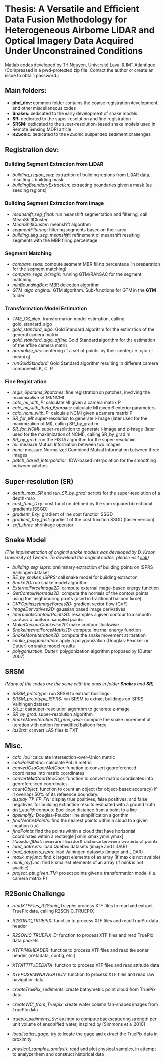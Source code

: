 # Thesis: A Versatile and Efficient Data Fusion Methodology for Heterogeneous Airborne LiDAR and Optical Imagery Data Acquired Under Unconstrained Conditions

Matlab codes developed by TH Nguyen, Université Laval & IMT Atlantique
(Compressed in a pwd-protected zip file. Contact the author or create an issue to obtain password.)

## Main folders:
* **phd_dev:** common folder contains the coarse registration development, and other miscellaneous codes
* **Snakes:** dedicated to the early development of snake models
* **SR:** dedicated to the super-resolution and fine registration
* **SRSM:** dedicated to the super-resolution-based snake models used in Remote Sensing MDPI article
* **R2Sonic:** dedicated to the R2Sonic suspended sediment challenges

## Registration dev: 

### Building Segment Extraction from LiDAR
- *building_region_seg:* extraction of building regions from LiDAR data, resulting a building mask
- *buildingBoundaryExtraction:* extracting boundaries given a mask (as seeding regions)

### Building Segment Extraction from Image
- *meanshift_seg_final:* run meanshift segmentation and filtering, call MeanShiftCluster
- *MeanShiftCluster:* meanshift algorithm
- *segmentFiltering*: filtering segments based on their area
- *building_img_seg_meanshift:* refinement of meanshift resulting segments with the MBR filling percentage

### Segment Matching
- *compare_segs:* compute segment MBR filling percentage (in preparation for the segment matching)
- *compare_segs_b4regis:* running GTM/RANSAC for the segment matching
- *minBoundingBox:* MBR detection algorithm
- *GTM_algo_original:* GTM algorithm. Sub-functions for GTM in the **GTM** folder

### Transformation Model Estimation
- *TME_GS_algo:* transformation model estimation, calling gold_standard_algo
- *gold_standard_algo:* Gold Standard algorithm for the estimation of the general camera matrix
- *gold_standard_algo_affine:* Gold Standard algorithm for the estimation of the affine camera matrix
- *normalize_pts:* centering of a set of points, by their center, i.e. x<sub>i</sub> = x<sub>i</sub>-mean(x<sub>i</sub>)
- *runGoldStandard:* Gold Standard algorithm resulting in different camera components K, C, R

### Fine Registration
- *regis_6params_9patches:* fine registration on patches, involving the maximization of MI/NCMI
- *calc_mi_with_P:* calculate MI given a camera matrix P
- *calc_mi_with_theta_6params:* calculate MI given 6 exterior parameters
- *calc_ncmi_with_P:* calculate NCMI given a camera matrix P
- *SR_for_MI:* super-resolution to generate i-image (later used for the maximization of MI), calling SR_by_grad.m
- *SR_for_NCMI:* super-resolution to generate i-image and z-image (later used for the maximization of NCMI), calling SR_by_grad.m
- *SR_by_grad:* run the FISTA algorithm for the super-resolution
- *mi:* measure Mutual Information between two images
- *ncmi:* measure Normalized Combined Mutual Information between three images
- *patch_based_interpolation:* IDW-based interpolation for the smoothing between patches

## Super-resolution (SR)
- *depth_map_SR* and *run_SR_by_grad:* scripts for the super-resolution of a depth-map
- *cost_func_Dxy:* cost function defined by the sum squared directional gradients (SSGD)
- *gradient_Dxy:* gradient of the cost function SSGD
- *gradient_Dxy_fast:* gradient of the cost function SSGD (faster version)
- *soft_thres:* shrinkage operator

## Snake Model
*(The implementation of original snake models was developed by D. Kroon University of Twente. To download the original codes, please visit [link](https://www.mathworks.com/matlabcentral/fileexchange/28149-snake-active-contour?s_tid=prof_contriblnk))*
- *building_seg_isprs:* preliminary extraction of building points on ISPRS Vaihingen dataset
- *BE_by_snakes_ISPRS:* call snake model for building extraction
- *Snake2D:* run snake model algorithm
- *ExternalForceImage2D:* compute external image-based energy function
- *GetContourNormals2D:* compute the normals of the contour points using the neighbouring points (used in traditional balloon force)
- *GVFOptimizeImageForces2D:* gradient vector flow (GVF)
- *ImageDerivatives2D:* gaussian based image derivatives
- *InterpolateContourPoints2D:* resamples a given contour to a smooth contour of uniform sampled points
- *MakeContourClockwise2D:* make contour clockwise
- *SnakeInternalForceMatrix2D:* compute internal energy function
- *SnakeMoveIteration2D:* compute the snake movement at iteration
- *snake_polygonization:* apply a polygonization (Douglas-Peucker or Dutter) on snake model results
- *polygonization_Dutter:* polygonization algorithm proposed by (Dutter 2007)

## SRSM
*(Many of the codes are the same with the ones in folder **Snakes** and **SR**)*
- *SRSM_prototype:* run SRSM to extract buildings 
- *SRSM_prototype_ISPRS:* run SRSM to extract buildings on ISPRS Vaihingen dataset 
- *SR_z*: call super-resolution algorithm to generate z-image
- *SR_by_grad:* super-resolution algorithm
- *SnakeMoveIteration2D_pixel_wise:* compute the snake movement at iteration with option for modified balloon force
- *las2txt:* convert LAS files to TXT

## Misc.
- *calc_IoU:* calculate Intersection-over-Union metric
- *calcPolisMetric*: calculate PoLIS metric
- *convertGeoCoorMatCoor:* function to convert georeferenced coordinates into matrix coordinates
- *convertMatCoorGeoCoor:* function to convert matrix coordinates into georeferenced coordinates
- *countObject*: function to count an object (for object-based accuracy) if it overlaps 50% of its reference boundary. 
- *display_TP_FP_FN:* display true positives, false positives, and false negatives, for building extraction results evaluated with a ground truth
- *dist_euclid:* compute Euclidean distance from a point to a line
- *dpsimplify:* Douglas-Peucker line simplification algorithm
- *findNearestPoints:* find the nearest points within a cloud to a given location (x,y)
- *findPoints:* find the points within a cloud that have horizontal coordinates within a rectangle [xmin xmax ymin ymax]
- *HausdorffDist:* measure Hausdorff distance between two sets of points
- *load_datasets:* load Quebec datasets (image and LiDAR)
- *load_datasets_isprs:* load Vaihingen datasets (image and LiDAR)
- *maxk_myfunc:* find k largest elements of an array (if maxk is not avaible)
- *mink_myfunc:* find k smallest elements of an array (if mink is not avaible)
- *project_pts_given_TM:* project points given a transformation model (i.e. camera matrix P)

## R2Sonic Challenge
- *readXTFFiles_R2Sonic_Truepix:* process XTF files to read and extract TruePix data, calling R2SONIC_TRUEPIX
- *R2SONIC_TRUEPIX:* function to process XTF files and read TruePix data header
- *R2SONIC_TRUEPIX_D:* function to process XTF files and read TruePix data packets
- *XTFPINGHEADER:* function to process XTF files and read the sonar header (metadata, config, etc.)
- *XTFATTITUDEDATA:* function to process XTF files and read attitude data
- *XTFPOSRAWNAVIGATION:* function to process XTF files and read raw navigation data

- *createTruePix_sediments:* create bathymetric point cloud from TruePix data
- *createWCI_from_Truepix:* create water column fan-shaped images from TruePix data
- *truepix_sediments_Sv:* attempt to compute backscattering strength per unit volume of ensonified water, inspired by [Simmons et al 2010]
- *localisation_gage:* try to locate the gage and extract the TruePix data in proximity
- *physical_samples_analysis:* read and plot physical samples, in attempt to analyze them and construct historical data
